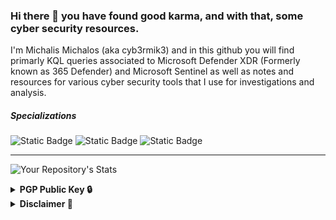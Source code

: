 ### Hi there 👋 you have found good karma, and with that, some cyber security resources.

I'm Michalis Michalos (aka cyb3rmik3) and in this github you will find primarly KQL queries associated to Microsoft Defender XDR (Formerly known as 365 Defender) and Microsoft Sentinel as well as notes and resources for various cyber security tools that I use for investigations and analysis.

##### Specializations
<div id="badges">
  <img alt="Static Badge" src="https://img.shields.io/badge/Incident%20Response-purple">
  <img alt="Static Badge" src="https://img.shields.io/badge/Digital%20Forensics-purple">
  <img alt="Static Badge" src="https://img.shields.io/badge/Cyber%20Threat%20Intelligence-purple">

---
![Your Repository's Stats](https://github-readme-stats.vercel.app/api?username=cyb3rmik3&show_icons=true)

<details>
  <summary><b>PGP&nbsp;Public&nbsp;Key&nbsp;🔒</b></summary>
  <br/>

```
-----BEGIN PGP PUBLIC KEY BLOCK-----

mQGNBGGTw0oBDADRP0lluTJy770/wlUgNZp8qe8Pq97DkfOYxBGYTJzDPVmX8ErZ
R2XBMbwntwzb2A/gkX41y7v1d6r15Oy4rCWVdbJwiBcLeIWpYXfqRQLQlggNNMhf
l7zBGWzqvOa5yK3SOTSON8uEdxPachgyivBa0VUN24TAUqvNj7jzIuf/xHzWgvmF
JxmHJLDW+vTJJkwCcRQGXgNMlu3HfXXD7FgHSiLXtyrLV70jXOftASrOVHPdJ1SV
rwDlFmwAFIPdpgjnJlYX4C9ejR4HYUP21LN7/Vz38SPzlxl3zNGc7KZ8p9KY9+w0
u69Q35JXiiSpJZ9SH3MeKEgfxFMls7u/3F+WZEp7REqMZQCyZ7o3vmN/E7gFAEpP
HGUVLCoK8M4SsN0ahqvYuFttfJGrkbu9SKjSx7lP1nfKiORngUtXVIdxQzcppgzE
UZr2fuWCzPJn8xvQgZ87qHz9Vi+m4ZdI0riKUsMAVBO2xcb8U8GfudovClkK6su1
3NdpNGyLYxLGVscAEQEAAbQpTWljaGFsaXMgTWljaGFsb3MgPG1pY2hhbGlzQG1p
Y2hhbG9zLm5ldD6JAdQEEwEIAD4WIQR7sJsdN7q+hPqkaQaiYY5u/wU5bAUCYZPD
SgIbAwUJEs5j1gULCQgHAgYVCgkICwIEFgIDAQIeAQIXgAAKCRCiYY5u/wU5bH7T
C/4qxRdSOtPFwswEIwIa0yw/z9BEjGHP1t1yOeTU3b3nN+/hoDnOJwwxBWe/WGdi
jNmG7FrJkDX8Xm0Q+HCF4l1TdnP4EuopMv6T6xTfuT3A+zdOA/AZ3b4HkRiBObCz
BCjl6rtsLvoaUgdAyF04slQza7Z9okbboqv+eL0Ehjm64RewcM0SDY6cqQFPxDCW
r+WTao4S2jLiqbe9e9ncW/23JXqYo+yG6I1PkAWtxdas7FyKa3+bSLuO4kthAviM
7xPoNoJ+ovw5M6XS/umR+AVcoe0OiF01EcolGwVCDcumWHc9FEMY0V4V+D/g1CaS
K9FG3qHwKq7LJUlcDPAe5gKkgUAmIrdYC14P08rss3eTp/3GyW59GMNqvxoF8aDw
k+pf6+HYM+NBAP0iFjWlRS2rNYACx4V1GENzyl7XIhEAy0gUfTyL1FteL5fjs9r3
YZq9Fb4+Wj3wKQ7+LCEWi5RFgzfiDV8h26RRrY6Glxz56H+MisD0QSo8f3ZWnoAF
siO5AY0EYZPDSgEMAND0CmEGI1du0A9z7JEiH+riki5KzL3fxyNjIrEuwqz44TYF
iyFrRp1hT0SbD+mAyx6EzNvRy3umSYx2d++ApWwXS/XGZ7W2JwptXNLmJV1DqyUQ
2ToN3Y5KxfOE7xj+OOwenkHv/qE68Gm2pHRpHusXO9OevWWqdPtDqTTydH7ZBg5u
vJYqyRXiMIrjnJPuBne6JiLDUyq0rBu+OnpI8EAuGCr92QOLOdDFKeWKPz+vqqW8
ueCYedWCekEQoTI8WaGJj3cKk2Pj8PXl11VsResA5g5xZxwspFSQK8FKholIR8Ao
86+gJfkM7P8dFF7PwC9aKLtcdM7taijntVdGxqr16la3td700D7DQzNbI+wd//Kj
f6Gl/3msN1cMFfs7b6FP0X7a2gwbtpU030e3weAMNYa/ERfwnzJv5bJ5R3x6pCxd
FnsCAOrKhqi3jjPO6AsEx6SRH7m6dQ6KwjOrj72vA3dmVz+T/MILuZBPaFHsPEaR
CAycvbzW1dANnY7kCwARAQABiQG8BBgBCAAmFiEEe7CbHTe6voT6pGkGomGObv8F
OWwFAmGTw0oCGwwFCRLOY9YACgkQomGObv8FOWyktAv9GiS8RCXZ0R/2Txjofm3L
A+WqUOSoiUiy2DEwYW4Do4dED+J33GRTdWZ5a4Nf4Q60FxiD6tqQ8Ru/7epfm41S
qNUrYH3ndEjRN0Q7KLfux6f66yQMbJZt5cVIAxrRYmBmKXQlsSb+jXtdMmoFUSNe
/DhCBp+MW/h0oyHqB3blnILmc5WOGJR0ji/Brl0YugaFN4qz3L2o1KQSkgRhYSSz
EQMNU57FzfVKmq9vRvbaZa8yMU7Njb2aeHhKsHEbKkhS7P3MZpfgjjFO5IoEJCwa
2ZrQ69kGGUOdM6E+9bfIUq34yNT2WsLD6xPsLio0Lgq++zl7U78SDl8h0mZDdGqZ
EMo75FCSVEWTij45qrnQUzW0had8EPWO1kSKyGai1XRuPHLd7dOcQpFGasAGzrNQ
8cYEVVoMfHY5x2yPeWjWx7JFMHrCJoyIi35uNKd9Nkas2ERItr5Tje4C+eZtOOYM
+48w3LzOrH6oDHCiJ3WswB7aEvqVksarVG1gRukjxj8K
=0ES0
-----END PGP PUBLIC KEY BLOCK-----
```
</details>

<details>
  <summary><b>Disclaimer&nbsp;📔</b></summary>
  <br/>
The views and opinions expressed herein are those of the author and do not necessarily reflect the views of the employer.
</details>
